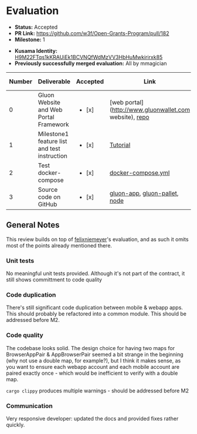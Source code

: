 # Evaluation

- **Status:** Accepted
- **PR Link:** https://github.com/w3f/Open-Grants-Program/pull/182 
- **Milestone:** 1
* **Kusama Identity:** [H9M22FTqs1kKRAUiEk1BCVNQfWdMzVV3HbHuMwkirirxk85](https://polkascan.io/pre/kusama/account/H9M22FTqs1kKRAUiEk1BCVNQfWdMzVV3HbHuMwkirirxk85)
* **Previously successfully merged evaluation:** All by mmagician

| Number | Deliverable | Accepted | Link | Evaluation Notes |
| ------ | ----------- | -------- | ---- |----------------- |
| 0 | Gluon Website and Web Portal Framework | <ul><li>[x] </li></ul> | [web portal](http://www.gluonwallet.com website), [repo](https://github.com/tearust/gluon-website) | |
| 1 | Milestone1 feature list and test instruction | <ul><li>[x] </li></ul> | [Tutorial](https://github.com/tearust/gluon-app/blob/milestone1/readme.md) | |
| 2 | Test docker-compose | <ul><li>[x] </li></ul> | [docker-compose.yml](https://github.com/tearust/gluon-app/blob/main/docker-compose.yml) | |
| 3 | Source code on GitHub | <ul><li>[x] </li></ul> | [gluon-app](https://github.com/tearust/gluon-app/tree/milestone1), [gluon-pallet](https://github.com/tearust/gluon-pallet/tree/milestone-1), [node](https://github.com/tearust/tea-layer1/tree/milestone-1) | |

## General Notes

This review builds on top of [felixniemeyer](https://github.com/w3f/Grant-Milestone-Delivery/blob/master/evaluations/gluon-1-felixniemeyer.md)'s evaluation, and as such it omits most of the points already mentioned there.

### Unit tests

No meaningful unit tests provided. Although it's not part of the contract, it still shows committment to code quality

### Code duplication

There's still significant code duplication between mobile & webapp apps. This should probably be refactored into a common module. This should be addressed before M2.

### Code quality

The codebase looks solid. The design choice for having two maps for BrowserAppPair & AppBrowserPair seemed a bit strange in the beginning (why not use a double map, for example?), but I think it makes sense, as you want to ensure each webapp account and each mobile account are paired exactly once - which would be inefficient to verify with a double map.

`cargo clippy` produces multiple warnings - should be addressed before M2

### Communication

Very responsive developer: updated the docs and provided fixes rather quickly.

